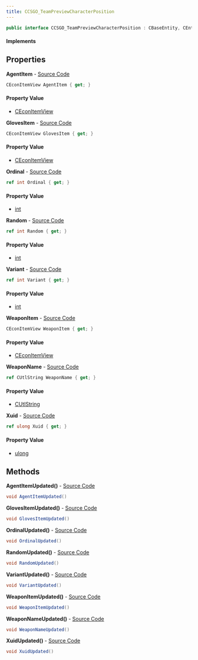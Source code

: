 ```yaml
---
title: CCSGO_TeamPreviewCharacterPosition
---
```


```csharp
public interface CCSGO_TeamPreviewCharacterPosition : CBaseEntity, CEntityInstance, ISchemaClass<CEntityInstance>, ISchemaClass<CBaseEntity>, ISchemaClass<CCSGO_TeamPreviewCharacterPosition>, ISchemaField, ISchemaClass, INativeHandle
```

#### Implements

## Properties

**AgentItem** - [Source Code](https://github.com/swiftly-solution/swiftlys2/blob/master/managed/src/SwiftlyS2.Generated/Schemas/Interfaces/CCSGO_TeamPreviewCharacterPosition.cs#L26)

```csharp
CEconItemView AgentItem { get; }
```

#### Property Value

- [CEconItemView](/docs/api/shared/schemadefinitions/ceconitemview)

**GlovesItem** - [Source Code](https://github.com/swiftly-solution/swiftlys2/blob/master/managed/src/SwiftlyS2.Generated/Schemas/Interfaces/CCSGO_TeamPreviewCharacterPosition.cs#L28)

```csharp
CEconItemView GlovesItem { get; }
```

#### Property Value

- [CEconItemView](/docs/api/shared/schemadefinitions/ceconitemview)

**Ordinal** - [Source Code](https://github.com/swiftly-solution/swiftlys2/blob/master/managed/src/SwiftlyS2.Generated/Schemas/Interfaces/CCSGO_TeamPreviewCharacterPosition.cs#L20)

```csharp
ref int Ordinal { get; }
```

#### Property Value

- [int](https://learn.microsoft.com/dotnet/api/system.int32)

**Random** - [Source Code](https://github.com/swiftly-solution/swiftlys2/blob/master/managed/src/SwiftlyS2.Generated/Schemas/Interfaces/CCSGO_TeamPreviewCharacterPosition.cs#L18)

```csharp
ref int Random { get; }
```

#### Property Value

- [int](https://learn.microsoft.com/dotnet/api/system.int32)

**Variant** - [Source Code](https://github.com/swiftly-solution/swiftlys2/blob/master/managed/src/SwiftlyS2.Generated/Schemas/Interfaces/CCSGO_TeamPreviewCharacterPosition.cs#L16)

```csharp
ref int Variant { get; }
```

#### Property Value

- [int](https://learn.microsoft.com/dotnet/api/system.int32)

**WeaponItem** - [Source Code](https://github.com/swiftly-solution/swiftlys2/blob/master/managed/src/SwiftlyS2.Generated/Schemas/Interfaces/CCSGO_TeamPreviewCharacterPosition.cs#L30)

```csharp
CEconItemView WeaponItem { get; }
```

#### Property Value

- [CEconItemView](/docs/api/shared/schemadefinitions/ceconitemview)

**WeaponName** - [Source Code](https://github.com/swiftly-solution/swiftlys2/blob/master/managed/src/SwiftlyS2.Generated/Schemas/Interfaces/CCSGO_TeamPreviewCharacterPosition.cs#L22)

```csharp
ref CUtlString WeaponName { get; }
```

#### Property Value

- [CUtlString](/docs/api/shared/natives/cutlstring)

**Xuid** - [Source Code](https://github.com/swiftly-solution/swiftlys2/blob/master/managed/src/SwiftlyS2.Generated/Schemas/Interfaces/CCSGO_TeamPreviewCharacterPosition.cs#L24)

```csharp
ref ulong Xuid { get; }
```

#### Property Value

- [ulong](https://learn.microsoft.com/dotnet/api/system.uint64)

## Methods

**AgentItemUpdated()** - [Source Code](https://github.com/swiftly-solution/swiftlys2/blob/master/managed/src/SwiftlyS2.Generated/Schemas/Interfaces/CCSGO_TeamPreviewCharacterPosition.cs#L37)

```csharp
void AgentItemUpdated()
```

**GlovesItemUpdated()** - [Source Code](https://github.com/swiftly-solution/swiftlys2/blob/master/managed/src/SwiftlyS2.Generated/Schemas/Interfaces/CCSGO_TeamPreviewCharacterPosition.cs#L38)

```csharp
void GlovesItemUpdated()
```

**OrdinalUpdated()** - [Source Code](https://github.com/swiftly-solution/swiftlys2/blob/master/managed/src/SwiftlyS2.Generated/Schemas/Interfaces/CCSGO_TeamPreviewCharacterPosition.cs#L34)

```csharp
void OrdinalUpdated()
```

**RandomUpdated()** - [Source Code](https://github.com/swiftly-solution/swiftlys2/blob/master/managed/src/SwiftlyS2.Generated/Schemas/Interfaces/CCSGO_TeamPreviewCharacterPosition.cs#L33)

```csharp
void RandomUpdated()
```

**VariantUpdated()** - [Source Code](https://github.com/swiftly-solution/swiftlys2/blob/master/managed/src/SwiftlyS2.Generated/Schemas/Interfaces/CCSGO_TeamPreviewCharacterPosition.cs#L32)

```csharp
void VariantUpdated()
```

**WeaponItemUpdated()** - [Source Code](https://github.com/swiftly-solution/swiftlys2/blob/master/managed/src/SwiftlyS2.Generated/Schemas/Interfaces/CCSGO_TeamPreviewCharacterPosition.cs#L39)

```csharp
void WeaponItemUpdated()
```

**WeaponNameUpdated()** - [Source Code](https://github.com/swiftly-solution/swiftlys2/blob/master/managed/src/SwiftlyS2.Generated/Schemas/Interfaces/CCSGO_TeamPreviewCharacterPosition.cs#L35)

```csharp
void WeaponNameUpdated()
```

**XuidUpdated()** - [Source Code](https://github.com/swiftly-solution/swiftlys2/blob/master/managed/src/SwiftlyS2.Generated/Schemas/Interfaces/CCSGO_TeamPreviewCharacterPosition.cs#L36)

```csharp
void XuidUpdated()
```

